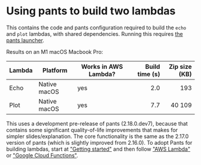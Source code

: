 # Using pants to build two lambdas

This contains the code and pants configuration required to build the `echo` and `plot` lambdas, with shared dependencies. Running this requires [the pants launcher](https://www.pantsbuild.org/docs/installation).

Results on an M1 macOS Macbook Pro:

| Lambda | Platform     | Works in AWS Lambda? | Build time (s) | Zip size (KB) |
|--------|--------------|----------------------|---------------:|--------------:|
| Echo   | Native macOS | yes                  |            2.0 |           193 |
| Plot   | Native macOS | yes                  |            7.7 |        40 109 |

This uses a development pre-release of pants (2.18.0.dev7), because that contains some significant quality-of-life improvements that makes for simpler slides/explanation. The core functionality is the same as the 2.17.0 version of pants (which is slightly improved from 2.16.0). To adopt Pants for building lambdas, start at ["Getting started"](https://www.pantsbuild.org/docs/getting-started) and then follow ["AWS Lambda"](https://www.pantsbuild.org/docs/awslambda-python) or ["Google Cloud Functions"](https://www.pantsbuild.org/docs/google-cloud-function-python).
